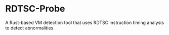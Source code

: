 # RDTSC-Probe
A Rust-based VM detection tool that uses RDTSC instruction timing analysis to detect abnormalities.

